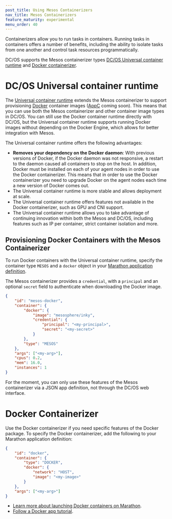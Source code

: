 ```yaml
---
post_title: Using Mesos Containerizers
nav_title: Mesos Containerizers
feature_maturity: experimental
menu_order: 40 
---
```


Containerizers allow you to run tasks in containers. Running tasks in containers offers a number of benefits, including the ability to isolate tasks from one another and control task resources programmatically.

DC/OS supports the Mesos containerizer types [DC/OS Universal container runtime](http://mesos.apache.org/documentation/latest/containerizer/#Mesos) and [Docker containerizer](http://mesos.apache.org/documentation/latest/containerizer/#Docker).

# DC/OS Universal container runtime

The [Universal container runtime](http://mesos.apache.org/documentation/latest/container-image) extends the Mesos containerizer to support provisioning [Docker](https://docker.com/) container images ([AppC](https://github.com/appc/spec) coming soon). This means that you can use both the Mesos containerizer and other container image types in DC/OS. You can still use the Docker container runtime directly with DC/OS, but the Universal container runtime supports running Docker images without depending on the Docker Engine, which allows for better integration with Mesos.

The Universal container runtime offers the following advantages:

* **Removes your dependency on the Docker daemon**: With previous versions of Docker, if the Docker daemon was not responsive, a restart to the daemon caused all containers to stop on the host. In addition, Docker must be installed on each of your agent nodes in order to use the Docker containerizer. This means that in order to use the Docker containerizer you need to upgrade Docker on the agent nodes each time a new version of Docker comes out.
* The Universal container runtime is more stable and allows deployment at scale.
* The Universal container runtime offers features not available in the Docker containerizer, such as GPU and CNI support.
* The Universal container runtime allows you to take advantage of continuing innovation within both the Mesos and DC/OS, including features such as IP per container, strict container isolation and more.

## Provisioning Docker Containers with the Mesos Containerizer

To run Docker containers with the Universal container runtime, specify the container type `MESOS` and a `docker` object in your [Marathon application definition](http://mesosphere.github.io/marathon/docs/application-basics.html).

The Mesos containerizer provides a `credential`, with a `principal` and an optional `secret` field to authenticate when downloading the Docker image.

```json
{
	"id": "mesos-docker",
    "container": {
		"docker": {
			"image": "mesosphere/inky",
            "credential": {
				"principal": "<my-principal>",
                "secret": "<my-secret>"
			}
		},
		"type": "MESOS"
	},
	"args": ["<my-arg>"],
    "cpus": 0.2,
    "mem": 16.0,
    "instances": 1
}
```

For the moment, you can only use these features of the Mesos containerizer via a JSON app definition, not through the DC/OS web interface.

# Docker Containerizer

Use the Docker containerizer if you need specific features of the Docker package. To specify the Docker containerizer, add the following to your Marathon application definition:

```json
{
	"id": "docker",
    "container": {
		"type": "DOCKER",
        "docker": {
			"network": "HOST",
          	"image": "<my-image>"
        }
    },
    "args": ["<my-arg>"]
}
```
* [Learn more about launching Docker containers on Marathon](http://mesosphere.github.io/marathon/docs/native-docker.html).
* [Follow a Docker app tutorial](/docs/1.8/usage/managing-services/docker-app/).
